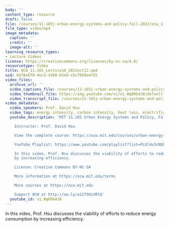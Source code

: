 ```yaml
---
body: ''
content_type: resource
draft: false
file: /courses/11-165j-urban-energy-systems-and-policy-fall-2022/ocw_11165_lecture10_2022oct12_360p_16_9.mp4
file_type: video/mp4
image_metadata:
  caption: ''
  credit: ''
  image-alt: ''
learning_resource_types:
- Lecture Videos
license: https://creativecommons.org/licenses/by-nc-sa/4.0/
resourcetype: Video
title: OCW_11.165_Lecture10_2022oct12.mp4
uid: 6b78e6f8-4ec3-4260-b5ed-cbcf050a47d1
video_files:
  archive_url: ''
  video_captions_file: /courses/11-165j-urban-energy-systems-and-policy-fall-2022/1PA6-J9DNqJEcpm00YWZyetGHaHgc7LUg_transcript.webvtt
  video_thumbnail_file: https://img.youtube.com/vi/u1_Wq00b4J8/default.jpg
  video_transcript_file: /courses/11-165j-urban-energy-systems-and-policy-fall-2022/1PA6-J9DNqJEcpm00YWZyetGHaHgc7LUg_transcript.pdf
video_metadata:
  video_speakers: Prof. David Hsu
  video_tags: energy intensity, carbon intensity, heat loss, electrification
  youtube_description: 'MIT 11.165 Urban Energy Systems and Policy, Fall 2022

    Instructor: Prof. David Hsu

    View the complete course: https://ocw.mit.edu/courses/urban-energy-systems-and-policy-fall-2022/

    YouTube Playlist: https://www.youtube.com/playlist?list=PLUl4u3cNGP63SEOB1q95TFs0hwyf1d7BG

    In this video, Prof. Hsu discusses the viability of efforts to reduce energy consumption
    by increasing efficiency.

    License: Creative Commons BY-NC-SA

    More information at https://ocw.mit.edu/terms

    More courses at https://ocw.mit.edu

    Support OCW at http://ow.ly/a1If50zVRlQ'
  youtube_id: u1_Wq00b4J8
---
```

In this video, Prof. Hsu discusses the viability of efforts to reduce energy consumption by increasing efficiency.